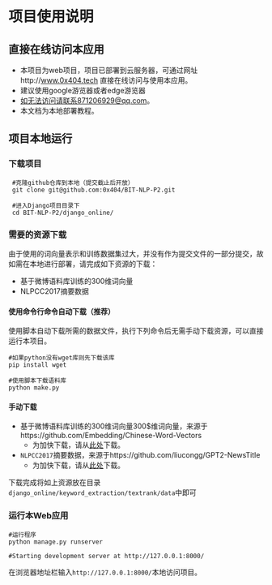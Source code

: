 # 项目使用说明

## 直接在线访问本应用

* 本项目为web项目，项目已部署到云服务器，可通过网址http://www.0x404.tech 直接在线访问与使用本应用。
* 建议使用google游览器或者edge游览器
* 如无法访问请联系871206929@qq.com。
* 本文档为本地部署教程。

## 项目本地运行

### 下载项目


```shell
 #克隆github仓库到本地（提交截止后开放）
 git clone git@github.com:0x404/BIT-NLP-P2.git
 
 #进入Django项目目录下
 cd BIT-NLP-P2/django_online/
```

### 需要的资源下载

由于使用的词向量表示和训练数据集过大，并没有作为提交文件的一部分提交，故如需在本地进行部署，请完成如下资源的下载：

+ 基于微博语料库训练的$300$维词向量
+ NLPCC2017摘要数据

#### 使用命令行命令自动下载（推荐）

使用脚本自动下载所需的数据文件，执行下列命令后无需手动下载资源，可以直接运行本项目。

```shell
#如果python没有wget库则先下载该库
pip install wget

#使用脚本下载语料库
python make.py
```

#### 手动下载

* 基于微博语料库训练的$300$维词向量300$维词向量，来源于https://github.com/Embedding/Chinese-Word-Vectors
  * 为加快下载，请从[此处](http://image-hosting-404.oss-cn-beijing.aliyuncs.com/source/sgns.weibo.word.zip)下载。
* `NLPCC2017`摘要数据，来源于https://github.com/liucongg/GPT2-NewsTitle
  * 为加快下载，请从[此处](http://image-hosting-404.oss-cn-beijing.aliyuncs.com/source/nlpcc_data.json)下载。

下载完成将如上资源放在目录`django_online/keyword_extraction/textrank/data`中即可

### 运行本Web应用

```shell
#运行程序
python manage.py runserver

#Starting development server at http://127.0.0.1:8000/
```

在浏览器地址栏输入`http://127.0.0.1:8000/`本地访问项目。
